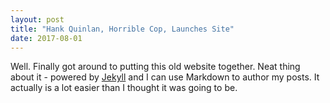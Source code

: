 ```yaml
---
layout: post
title: "Hank Quinlan, Horrible Cop, Launches Site"
date: 2017-08-01
---
```


Well. Finally got around to putting this old website together. 
Neat thing about it - powered by [Jekyll](http://jekyllrb.com) and I can use Markdown to author my posts. 
It actually is a lot easier than I thought it was going to be.
